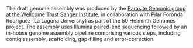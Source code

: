 [//]: # (Created by ./bin/manage_files.pl from ./species/Enterobius_vermicularis/PRJEB503/Enterobius_vermicularis_PRJEB503.assembly.html on Thu Jun 11 13:44:09 2020)
The draft genome assembly was produced by the [Parasite Genomic group at the Wellcome Trust Sanger Institute](http://www.sanger.ac.uk/research/projects/parasitegenomics/), in collaboration with Pilar Foronda Rodríguez (La Laguna University) as part of the 50 Helminth Genomes project. The assembly uses Illumina paired-end sequencing followed by an in-house genome assembly pipeline comprising various steps, including contig assembly, scaffolding, gap-filling and error-correction.
